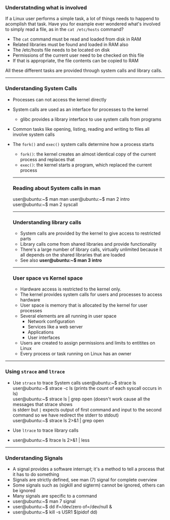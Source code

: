 ### Understatnding what is involved


If a Linux user performs a simple task, a lot of things needs to happend to acomplish
that task. Have you for example ever wondered what's involved to simply read a file, as
in the `cat /etc/hosts` command?
- The `cat`  command must be read and loaded from disk in RAM
- Related libraries must be found and loaded in RAM also
- The /etc/hosts file needs to be located on disk
- Permissions of the current user need to be checked on this file
- If that is appropriate, the file contents can be copied to RAM

All these different tasks are provided through system calls and library calls.

------------------------------------------------------------------------------
### Understanding System Calls
- Processes can not access the kernel directly
- System calls are used as an interface for processes to the kernel
    - glibc provides a library interface to use system calls from programs
- Common tasks like opening, listing, reading and writing to files all involve system
calls
- The `fork()` and `exec()` system calls determine how a process starts
    - `fork()`: the kernel creates an almost identical copy of the current process and
    replaces that
    - `exec()`: the kernel starts a program, which replaced the current process
    
    -------------------------------------------------------------------------
    ### Reading about System calls in man
    
    user@ubuntu:~$ man man
    user@ubuntu:~$ man 2 intro
    user@ubuntu:~$ man 2 syscall
    
    -------------------------------------------------------------------------
    ### Understanding library calls
    
    - System calls are provided by the kernel to give access to restricted parts
    - Library calls come from shared libraries and provide functionality
    - There's a large number of library calls, virtually unlimited because it all
    depends on the shared libraries that are loaded
    - See also **user@ubuntu:~$ man 3 intro**
    
    ------------------------------------------------------------------------
    
    ### User space vs Kernel space
    - Hardware access is restricted to the kernel only.
    - The kernel provides system calls for users and processes to access hardware
    - User space is memory that is allocated by the kernel for user processes
    - Several elements are all running in user space
        - Network configuration
        - Services like a web server
        - Applications
        - User interfaces
    - Users are created to assign permissions and limits to entitites on Linux
    - Every process or task running on Linux has an owner
    

----------------------------------------------------------------------------
### Using `strace` and `ltrace`

- Use  `strace`  to trace System calls
user@ubuntu:~$ strace ls <br>
user@ubuntu:~$ strace -c ls (prints the count of each syscall occurs in ls)<br>
user@ubuntu:~$ strace ls | grep open (doesn't work cause all the messages that strace shows<br>
is stderr but `|` expects output of first command and input to the second command 
so we have redirect the stderr to stdout)<br>
user@ubuntu:~$ strace ls 2>&1 | grep open<br>

- Use `ltrace` to trace library calls
- user@ubuntu:~$ ltrace ls 2>&1 | less

------------------------------------------------------------------------
### Understanding Signals

- A signal provides a software interrupt; it's a method to tell a process that 
it has to do something
- Signals are strictly defined, see man (7) signal for complete overview
- Some signals such as (sigkill and sigterm) cannot be ignored, others can be ignored
- Many signals are specific to a command
- user@ubuntu:~$ man 7 signal
- user@ubuntu:~$ dd if=/dev/zero of=/dev/null &
- user@ubuntu:~$ kill -s USR1 $(pidof dd)